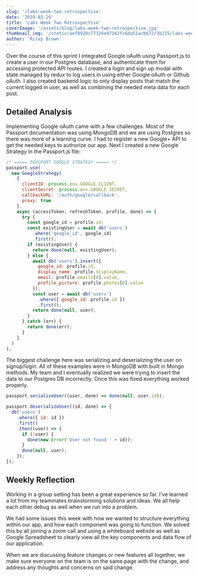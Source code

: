 ```yaml
---
slug: '/labs-week-two-retrospective'
date: '2019-03-29'
title: 'Labs Week Two Retrospective'
coverImage: '/assets/blog/labs-week-two-retrospective.jpg'
thumbnail_img: '/static/aef8928c77326e97142fc6da51acb672/3b215/labs-week-two-retrospective.jpg'
author: 'Riley Brown'
---
```


Over the course of this sprint I integrated Google oAuth using Passport.js to create a user in our Postgres database, and authenticate them for accessing protected API routes. I created a login and sign up modal with state managed by redux to log users in using either Google oAuth or Github oAuth. I also created backend logic to only display posts that match the current logged in user, as well as combining the needed meta data for each post.

<h2 class="blog-text-center">Detailed Analysis</h2>

Implementing Google oAuth came with a few challenges. Most of the Passport documentation was using MongoDB and we are using Postgres so there was more of a learning curve. I had to register a new Google+ API to get the needed keys to authorize our app. Next I created a new Google Strategy in the Passport.js file:

```js
/* ===== PASSPORT GOOGLE STRATEGY ===== */
passport.use(
  new GoogleStrategy(
    {
      clientID: process.env.GOOGLE_CLIENT,
      clientSecret: process.env.GOOGLE_SECRET,
      callbackURL: '/auth/google/callback',
      proxy: true
    },
    async (accessToken, refreshToken, profile, done) => {
      try {
        const google_id = profile.id;
        const existingUser = await db('users')
          .where('google_id', google_id)
          .first();
        if (existingUser) {
          return done(null, existingUser);
        } else {
          await db('users').insert({
            google_id: profile.id,
            display_name: profile.displayName,
            email: profile.emails[0].value,
            profile_picture: profile.photos[0].value
          });
          const user = await db('users')
            .where({ google_id: profile.id })
            .first();
          return done(null, user);
        }
      } catch (err) {
        return done(err);
      }
    }
  )
);
```

The biggest challenge here was serializing and deserializing the user on signup/login. All of these examples were in MongoDB with built in Mongo methods. My team and I eventually realized we were trying to insert the data to our Postgres DB incorrectly. Once this was fixed everything worked properly.

```js
passport.serializeUser((user, done) => done(null, user.id));

passport.deserializeUser((id, done) => {
  db('users')
    .where({ id: id })
    .first()
    .then((user) => {
      if (!user) {
        done(new Error('User not found ' + id));
      }
      done(null, user);
    });
});
```

<h2 class="blog-text-center">Weekly Reflection</h2>

Working in a group setting has been a great experience so far. I've learned a lot from my teammates brainstorming solutions and ideas. We all help each other debug as well when we run into a problem.

We had some issues this week with how we wanted to structure everything within our app, and how each component was going to function. We solved this by all joining a zoom call and using a whiteboard website as well as Google Spreadsheet to clearly view all the key components and data flow of our application.

When we are discussing feature changes or new features all together, we make sure everyone on the team is on the same page with the change, and address any thoughts and concerns on said change.

